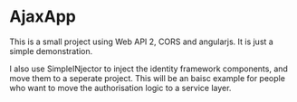 # AjaxApp
This is a small project using Web API 2, CORS and angularjs. It is just a simple demonstration.

I also use SimpleINjector to inject the identity framework components, and move them to a seperate project. 
This will be an baisc example for people who want to move the authorisation logic to a service layer.
